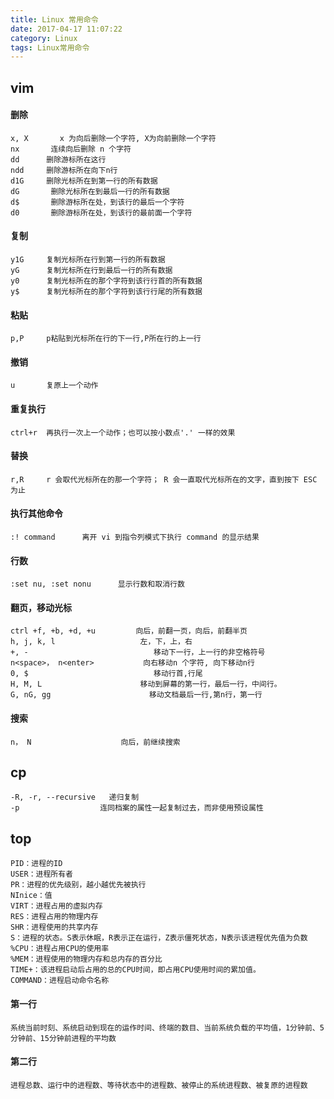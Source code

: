 ```yaml
---
title: Linux 常用命令
date: 2017-04-17 11:07:22
category: Linux
tags: Linux常用命令
---
```

vim
---
#### 删除

	x, X	   x 为向后删除一个字符, X为向前删除一个字符
	nx		 连续向后删除 n 个字符
	dd 		删除游标所在这行
	ndd		删除游标所在向下n行
	d1G		删除光标所在到第一行的所有数据
	dG		 删除光标所在到最后一行的所有数据
	d$		 删除游标所在处，到该行的最后一个字符
	d0		 删除游标所在处，到该行的最前面一个字符

#### 复制

	y1G		复制光标所在行到第一行的所有数据
	yG		复制光标所在行到最后一行的所有数据
	y0		复制光标所在的那个字符到该行行首的所有数据
	y$		复制光标所在的那个字符到该行行尾的所有数据

#### 粘贴
	
	p,P		p粘贴到光标所在行的下一行,P所在行的上一行

#### 撤销
	
	u		复原上一个动作

#### 重复执行
	
	ctrl+r	再执行一次上一个动作；也可以按小数点'.' 一样的效果
	
#### 替换
	r,R 	r 会取代光标所在的那一个字符； R 会一直取代光标所在的文字，直到按下 ESC 为止

#### 执行其他命令
	:! command		离开 vi 到指令列模式下执行 command 的显示结果

#### 行数
	:set nu, :set nonu 		显示行数和取消行数

#### 翻页，移动光标
	ctrl +f, +b, +d, +u		 	向后，前翻一页，向后，前翻半页
	h, j, k, l				 	 左，下，上，右
	+, -							移动下一行，上一行的非空格符号
	n<space>， n<enter>			 向右移动n 个字符, 向下移动n行
	0, $						    移动行首,行尾
	H, M, L						 移动到屏幕的第一行，最后一行，中间行。
	G, nG, gg					   移动文档最后一行,第n行，第一行

#### 搜索
	n， N					向后，前继续搜索

cp
---
	-R, -r, --recursive   递归复制
	-p					连同档案的属性一起复制过去，而非使用预设属性
top
---
	PID：进程的ID
	USER：进程所有者
	PR：进程的优先级别，越小越优先被执行
	NInice：值
	VIRT：进程占用的虚拟内存
	RES：进程占用的物理内存
	SHR：进程使用的共享内存
	S：进程的状态。S表示休眠，R表示正在运行，Z表示僵死状态，N表示该进程优先值为负数
	%CPU：进程占用CPU的使用率
	%MEM：进程使用的物理内存和总内存的百分比
	TIME+：该进程启动后占用的总的CPU时间，即占用CPU使用时间的累加值。
	COMMAND：进程启动命令名称
#### 第一行
	系统当前时刻、系统启动到现在的运作时间、终端的数目、当前系统负载的平均值，1分钟前、5分钟前、15分钟前进程的平均数
#### 第二行
	进程总数、运行中的进程数、等待状态中的进程数、被停止的系统进程数、被复原的进程数
